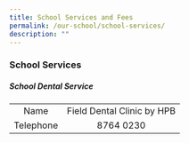 ```yaml
---
title: School Services and Fees
permalink: /our-school/school-services/
description: ""
---
```

### School Services
##### School Dental Service

| | | 
|:---:|:---:| 
|Name|Field Dental Clinic by HPB|
| Telephone | 8764 0230 |








